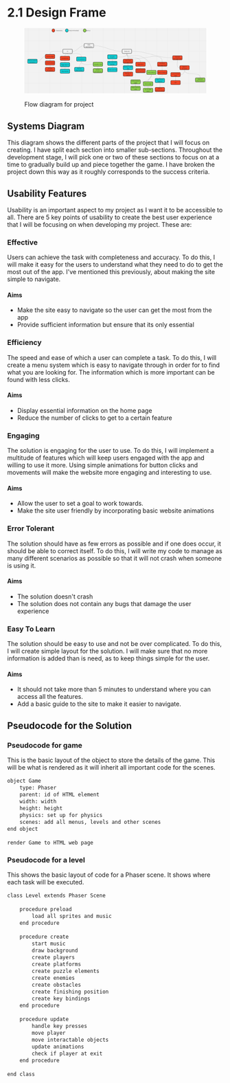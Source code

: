 # 2.1 Design Frame

<figure><img src="../.gitbook/assets/image (1) (1).png" alt=""><figcaption><p>Flow diagram for project</p></figcaption></figure>

## Systems Diagram

This diagram shows the different parts of the project that I will focus on creating. I have split each section into smaller sub-sections. Throughout the development stage, I will pick one or two of these sections to focus on at a time to gradually build up and piece together the game. I have broken the project down this way as it roughly corresponds to the success criteria.

## Usability Features

Usability is an important aspect to my project as I want it to be accessible to all. There are 5 key points of usability to create the best user experience that I will be focusing on when developing my project. These are:

### Effective

Users can achieve the task with completeness and accuracy. To do this, I will make it easy for the users to understand what they need to do to get the most out of the app. I've mentioned this previously, about making the site simple to navigate.

#### Aims

* Make the site easy to navigate so the user can get the most from the app
* Provide sufficient information but ensure that its only essential

### Efficiency

The speed and ease of which a user can complete a task. To do this, I will create a menu system which is easy to navigate through in order for to find what you are looking for. The information which is more important can be found with less clicks.

#### Aims

* Display essential information on the home page
* Reduce the number of clicks to get to a certain feature

### Engaging

The solution is engaging for the user to use. To do this, I will implement a multitude of features which will keep users engaged with the app and willing to use it more. Using simple animations for button clicks and movements will make the website more engaging and interesting to use.

#### Aims

* Allow the user to set a goal to work towards.
* Make the site user friendly by incorporating basic website animations

### Error Tolerant

The solution should have as few errors as possible and if one does occur, it should be able to correct itself. To do this, I will write my code to manage as many different scenarios as possible so that it will not crash when someone is using it.

#### Aims

* The solution doesn't crash
* The solution does not contain any bugs that damage the user experience

### Easy To Learn

The solution should be easy to use and not be over complicated. To do this, I will create simple layout for the solution. I will make sure that no more information is added than is need, as to keep things simple for the user.

#### Aims

* It should not take more than 5 minutes to understand where you can access all the features.
* Add a basic guide to the site to make it easier to navigate.

## Pseudocode for the Solution

### Pseudocode for game

This is the basic layout of the object to store the details of the game. This will be what is rendered as it will inherit all important code for the scenes.

```
object Game
    type: Phaser
    parent: id of HTML element
    width: width
    height: height
    physics: set up for physics
    scenes: add all menus, levels and other scenes
end object

render Game to HTML web page
```

### Pseudocode for a level

This shows the basic layout of code for a Phaser scene. It shows where each task will be executed.

```
class Level extends Phaser Scene

    procedure preload
        load all sprites and music
    end procedure
    
    procedure create
        start music
        draw background
        create players
        create platforms
        create puzzle elements
        create enemies
        create obstacles
        create finishing position
        create key bindings
    end procedure
    
    procedure update
        handle key presses
        move player
        move interactable objects
        update animations
        check if player at exit
    end procedure
    
end class
```
